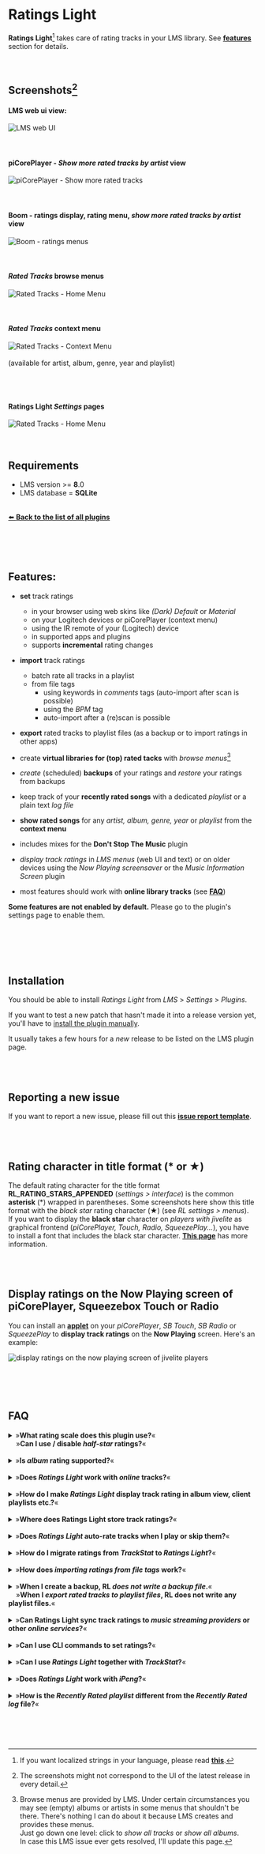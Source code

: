 Ratings Light
====

**Ratings Light**[^1] takes care of rating tracks in your LMS library. See [**features**](https://github.com/AF-1/lms-ratingslight#features) section for details.
<br><br><br>


## Screenshots[^3]

#### LMS web ui view:
![LMS web UI](screenshots/lms_webui.jpg)
<br><br><br>
#### piCorePlayer - *Show more rated tracks by artist* view
![piCorePlayer - Show more rated tracks](screenshots/picoreplayer_show_more_rated_tracks.jpg)
<br><br><br>
#### Boom - ratings display, rating menu, *show more rated tracks by artist* view
![Boom - ratings menus](screenshots/boom.jpg)
<br><br><br>
#### *Rated Tracks* browse menus
![Rated Tracks - Home Menu](screenshots/ratedtracksmenu.jpg)
<br><br><br>
#### *Rated Tracks* context menu
![Rated Tracks - Context Menu](screenshots/contextmenu_years.jpg)<br><br>
(available for artist, album, genre, year and playlist)
<br><br><br><br>
#### Ratings Light *Settings* pages
![Rated Tracks - Home Menu](screenshots/rl_settings_preview.gif)
<br><br><br>


## Requirements

- LMS version >= **8**.0
- LMS database = **SQLite**

<br>
<a href="https://github.com/AF-1/">⬅️ <b>Back to the list of all plugins</b></a>

<br><br><br>


## Features:

* **set** track ratings
	* in your browser using web skins like *(Dark) Default* or *Material*
	* on your Logitech devices or piCorePlayer (context menu)
	* using the IR remote of your (Logitech) device
	* in supported apps and plugins
	* supports **incremental** rating changes

* **import** track ratings
	* batch rate all tracks in a playlist
	* from file tags
	   * using keywords in *comments* tags (auto-import after scan is possible)
	   * using the *BPM* tag
	   * auto-import after a (re)scan is possible

* **export** rated tracks to playlist files (as a backup or to import ratings in other apps)
* create **virtual libraries for (top) rated tacks** with *browse menus*[^2]
* *create* (scheduled) **backups** of your ratings and *restore* your ratings from backups
* keep track of your **recently rated songs** with a dedicated *playlist* or a plain text *log file*
* **show rated songs** for any *artist, album, genre, year* or *playlist* from the **context menu**
* includes mixes for the **Don't Stop The Music** plugin
* *display track ratings* in *LMS menus* (web UI and text) or on older devices using the *Now Playing screensaver* or the *Music Information Screen* plugin
* most features should work with **online library tracks** (see [**FAQ**](https://github.com/AF-1/lms-ratingslight#faq))

**Some features are not enabled by default.** Please go to the plugin's settings page to enable them.

<br><br><br><br>


## Installation

You should be able to install *Ratings Light* from *LMS* > *Settings* > *Plugins*.

If you want to test a new patch that hasn't made it into a release version yet, you'll have to [install the plugin manually](https://github.com/AF-1/sobras/wiki/Manual-installation-of-LMS-plugins).

It usually takes a few hours for a *new* release to be listed on the LMS plugin page.
<br><br><br><br>


## Reporting a new issue

If you want to report a new issue, please fill out this [**issue report template**](https://github.com/AF-1/lms-ratingslight/issues/new?template=bug_report.md&title=%5BISSUE%5D+).
<br><br><br><br>


## Rating character in title format (* or ★)

The default rating character for the title format **RL_RATING_STARS_APPENDED** (*settings > interface*) is the common **asterisk** (*) wrapped in parentheses. Some screenshots here show this title format with the *black star* rating character (★) (see *RL settings > menus*).<br>
If you want to display the **black star** character on *players with jivelite* as graphical frontend (*piCorePlayer, Touch, Radio, SqueezePlay...*), you have to install a font that includes the black star character. [**This page**](https://github.com/AF-1/sobras/tree/main/lms-jivelite-change-font) has more information.
<br><br><br><br>


## Display ratings on the Now Playing screen of piCorePlayer, Squeezebox Touch or Radio

You can install an [**applet**](https://github.com/AF-1#applets) on your *piCorePlayer*, *SB Touch*, *SB Radio* or *SqueezePlay* to **display track ratings** on the **Now Playing** screen. Here's an example:

![display ratings on the now playing screen of jivelite players](screenshots/ratings_jivelite_npscreen.jpg)
<br><br><br><br><br>


## FAQ
<details><summary>»<b>What rating scale does this plugin use?</b>«<br>&nbsp;&nbsp;&nbsp;&nbsp;»<b>Can I use / disable <i>half-star</i> ratings?</b>«</summary><br><p>Rating values are stored in the <i>tracks_persistent</i> database table provided by LMS. <b>Internal rating values in LMS</b> can range <b>from 0 (no stars) to 100 (5 stars) where 20 equals 1 star</b> (40 = 2 stars, 50 = 2.5 stars etc.). So how rating values are stored in LMS is a default that cannot be changed.<br><br><i>Ratings Light</i> will <i>always</i> <b><u>display</u> the exact half-star value</b> on a <b>5</b>-star rating scale (e.g. LMS track rating value of 50 is displayed as 2.5 stars). You can enable or disable <b><i>setting</i> half-star ratings</b> on this page: <i>LMS settings</i> > <i>Advanced</i> > <i>Ratings Lights</i> > <i>Menus</i>.<br>If, for some reason, you have tracks with odd track rating values (e.g. 67), <i>Ratings Light</i> will round them to the nearest half-star rating - <i>for display</i> only, the actual rating values remain unchanged.</p></details><br>

<details><summary>»<b>Is <i>album</i> rating supported?</b>«</summary><br><p><i>“Album ratings“</i> as such do not exist in LMS, only <b>track</b> ratings. You can <b>set</b> a rating for all or only the unrated tracks in an album using the <b>album context menu</b>.<br>RL does <b>not display</b> “album ratings“, i.e. the average track rating of all album tracks. Most albums would probably have a very low average track rating (displayed as zero stars) and you'd have to display the “album rating“ in the album context menu.</p></details><br>

<details><summary>»<b>Does <i>Ratings Light</i> work with <i>online</i> tracks?</b>«</summary><br><p>It should work with online tracks that have been <b>added to your LMS library as part of an album</b>. LMS does not import single online tracks or tracks of online playlists as library tracks and therefore they cannot be processed by Ratings Light. That's a restriction imposed by LMS.</p></details><br>

<details><summary>»<b>How do I make <i>Ratings Light</i> display track rating in album view, client playlists etc.?</b>«</summary><br><p>On the <i>LMS Settings</i> > <i>Interface</i> page, you'll find that <i>Ratings Light</i> provides 2 <b>title formats</b>:<br><b>RL_RATING_STARS</b> and <b>RL_RATING_STARS_APPENDED</b>.<br>You can create a new title format, e.g. “<b>TITLE RL_RATING_STARS_APPENDED</b>“ that will display the track title followed by the track rating value in stars.<br><br>In <i>LMS Settings</i> > <i>Advanced</i> > <i>Ratings Light</i> > <i>Menus</i> you can <b>choose the displayed rating character for menus and titel formats</b>: a <b>common text star</b> or the <b>unicode 2605 blackstar</b> character.<br><br>
<b>Please note:</b> <i>SB Touch, SB Radio, piCorePlayer, Squeezeplay and other players running jivelite</i> do not support displaying the unicode blackstar character out of the box. This character is not part of their default font. If you want to display this character on these devices you'll have to replace the default font on these devices with a font that contains this character.<br>
More information, instructions, and fonts <a href="https://github.com/AF-1/sobras/tree/main/lms-jivelite-change-font">here</a>.<br>The <b>Material</b> web skin uses its own way to display track ratings in menus and playlists.</p></details><br>


<details><summary>»<b>Where does Ratings Light store track ratings?</b>«</summary><br><p><i>Ratings Light</i> does not use its own database. It tells LMS to store the track ratings in the <b>LMS</b> <i>persistent</i> database which is not cleared on rescans. However, if you value your ratings very much, I'd recommend to enable <i>scheduled</i> backups in RL. Or at least create occasional <i>manual</i> backups.</p></details><br>

<details><summary>»<b>Does <i>Ratings Light</i> auto-rate tracks when I play or skip them?</b>«</summary><br><p>No. Please use the <a href="https://github.com/AF-1/lms-alternativeplaycount#faq"><b>Alternative Play Count</b></a> plugin for that. It can auto-rate tracks and offers you an alternative, the <b>dynamic played/skipped value</b> that reflects your <b>recent</b> listening habits/decisions but does not mess with your tracking ratings.</p></details><br>

<details><summary>»<b>How do I migrate ratings from <i>TrackStat</i> to <i>Ratings Light</i>?</b>«</summary><br><p>You don't have to. Since ratings are stored in an LMS database (see FAQ above), you just <b>un</b>install <i>TrackStat</i> and install <i>Ratings Light</i>. TrackStat had its own database table (with identical columns though) but <i>ratings</i> should be in sync. You can even import ratings for <i>local</i> tracks from old TrackStat backup files.</p></details><br>

<details><summary>»<b>How does <i>importing ratings from file tags</i> work?</b>«</summary><br><p><i>Ratings Light</i> does not scan files, it has no scanner module. LMS scans your music files and stores the data found in the file tags in the LMS database.<br>
<i>Importing rating values from file tags</i> with RL therefore means that RL reads the file tag values stored in the LMS database, converts them to rating values and saves them to the LMS persistent database.<br>
Unfortunately, there is no universal <i>rating tag</i> that is supported by <b<all</b> music file formats across different music players - and scanned/imported by LMS.<br>So in order to import your ratings into LMS, you'll have to use/repurpose a file tag that you don't use otherwise and, more importantly, one that is <b>scanned and imported by LMS</b>.<br><br>
In <i>Ratings Light</i> you can choose between the <b>BPM</b> tag and the <b>comment</b> tag to import ratings values from.<br><br>
RL expects integer rating values on a 10-step rating scale from 0 to 100 in the <b>BPM</b> tag (corresponding to the internal LMS rating scale).<br>→ 0 or no value = unrated<br>→ 10 = 0.5 stars<br>→ 20 = 1 star<br>...<br>→ 100 = 5 stars<br><br>
If you want to use the <b>comment</b> tag, choose at least one short keyword to prefix the rating value. You can also choose a keyword suffix. RL supports importing integer rating values (no half-star ratings) on a scale from 1 to 5.<br>
<b>Example:</b><br>Rating keyword <b>pre</b>fix = "favstars", rating keyword <b>suffix</b> = "xx".<br>If a comment tag contains "favstars<b>4</b>xx", RL will save the track rating value for <b>4</b> stars.
</p></details><br>

<details><summary>»<b>When I create a backup, RL <i>does not write a backup file</i>.</b>«<br>&nbsp;&nbsp;&nbsp;&nbsp;»<b>When I <i>export rated tracks to playlist files</i>, RL does not write any playlist files.</b>«</summary><br><p>
The <i>RatingsLight</i> folder is where RL stores its backup files and playlist files. On every LMS (re)start, RL checks if there's a folder called <i>RatingsLight</i> in the parent folder. The default <b>parent</b> folder is the <i>LMS preferences folder</i> but you can change that in RL's preferences. If it doesn't find the folder <i>RatingsLight</i> inside the specified parent folder, it will try to create it.<br><br>
The most likely cause is that RL can't create the folder because LMS doesn't have read/write permissions for the parent folder (or the <i>RatingsLight</i> folder). You'll probably find matching error messages in the server log.<br><br>
So please make sure that <b>LMS has read/write permissions (755) for the <i>parent</i> folder - and the <i>RatingsLight</i> folder</b> (if it exists but cannot be accessed).
</p></details><br>

<details><summary>»<b>Can Ratings Light sync track ratings to <i>music streaming providers</i> or other <i>online services</i>?</b>«</summary><br><p>Short answer: no. Many music streaming providers and online services now use a binary scheme (e.g. called <i>like</i> or <i>heart</i>) to "rate" tracks, albums or artists. But even if some still supported a 5-star rating scale, I simply would not have the time to keep RL compatible with possible (API) changes of all those different services in the long run.<br>If you wanted to reduce star track ratings to binary likes or hearts and sync them to a specific online service, this should be done by the LMS plugin for this specific online services.</p></details><br>

<details><summary>»<b>Can I use CLI commands to set ratings?</b>«</summary><br><p>
Explained in the <a href="https://github.com/AF-1/lms-ratingslight/wiki/CLI-commands">wiki</a>.
</p></details><br>

<details><summary>»<b>Can I use <i>Ratings Light</i> together with <i>TrackStat</i>?</b>«</summary><br><p>You really shouldn't. If you rate tracks with <i>Ratings Light</i>, these rating changes will be lost the next time you restart your server because TrackStat will reset the LMS database ratings to the TrackStat database values.</p></details><br>

<details><summary>»<b>Does <i>Ratings Light</i> work with <i>iPeng</i>?</b>«</summary><br><p>Displaying and changing track ratings in iPeng is already possible via the <b>context menu</b>.<br>iPeng <b>additionally</b> offers the possibility to display and change track ratings directly in the <b>top left menu bar</b>. iPeng has no official support for <i>Ratings Light</i> yet.<br>However, you'll find a workaround in the <i>Menus</i> section of the RL settings that should allow you to display and change track ratings directly in iPeng's top left menu bar (requires an LMS restart).</p></details><br>

<details><summary>»<b>How is the <i>Recently Rated playlist</i> different from the <i>Recently Rated log</i> file?</b>«</summary><br><p>
In general, whenever you change a track's rating <b>with Ratings Light</b> (web interface, jivelite, CLI...) the track is added to the playlist and/or the log file if you've enabled this in the settings. Both are meant to help you keep track of your rating actions, i.e. the tracks whose rating you've changed.<br>


The <b>recently rated playlist</b> keeps a record of all tracks with changed ratings <b>but</b>
- it will <b>not add tracks twice</b>. Example: Set a track's rating to 4 stars, then set it to 2 stars. The track will only show up only once in the playlist with the <b>latest</b> rating (2 stars), <b>no matter how often</b> you have changed its rating.
- <b>Un</b>rating a track (rating = 0) will not delete this track from the playlist because unrating is a rating change too.<br>

If you want to keep detailed track of your rating actions and don't need a playable list, I suggest you use the <b>log file</b>.</p></details><br>
<br><br><br>

[^1]: If you want localized strings in your language, please read <a href="https://github.com/AF-1/sobras/wiki/Adding-localization-to-LMS-plugins"><b>this</b></a>.
[^2]: Browse menus are provided by LMS. Under certain circumstances you may see (empty) albums or artists in some menus that shouldn't be there. There's nothing I can do about it because LMS creates and provides these menus.<br>Just go down one level: click to *show all tracks* or *show all albums*.<br>In case this LMS issue ever gets resolved, I'll update this page.
[^3]: The screenshots might not correspond to the UI of the latest release in every detail.

